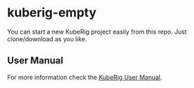 # kuberig-empty

You can start a new KubeRig project easily from this repo. Just clone/download as you like.

## User Manual

For more information check the [KubeRig User Manual](https://teyckmans.github.io/kuberig/#/).